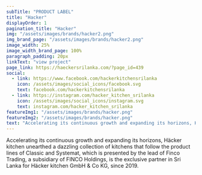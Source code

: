 ```yaml
---
subTitle: "PRODUCT LABEL" 
title: "Hacker"
displayOrder: 1
pagination_title: "Hacker"
img: "/assets/images/brands/hacker2.png"
img_brand_page: "/assets/images/brands/hacker2.png"
image_width: 25%
image_width_brand_page: 100%
paragraph_padding: 20px
linkText: "view project"
page_link: https://haeckersrilanka.com/?page_id=439
social:
  - link: https://www.facebook.com/hackerkitchensrilanka
    icon: /assets/images/social_icons/facebook.svg
    text: facebook.com/hackerkitchensrilanka
  - link: https://instagram.com/hacker_kitchen_srilanka
    icon: /assets/images/social_icons/instagram.svg
    text: instagram.com/hacker_kitchen_srilanka
featureImg1: "/assets/images/brands/hacker.png"
featureImg2: "/assets/images/brands/hacker.png"
text: "Accelerating its continuous growth and expanding its horizons, Häcker kitchen unearthed a dazzling collection of kitchens that follow the product lines of Classic and Systemat, which is presented by the lead of Finco Trading, a subsidiary of FINCO Holdings, is the exclusive partner in Sri Lanka for Häcker kitchen GmbH & Co KG, since 2019."
---
```

Accelerating its continuous growth and expanding its horizons, Häcker kitchen unearthed a dazzling collection of kitchens that follow the product lines of Classic and Systemat, which is presented by the lead of Finco Trading, a subsidiary of FINCO Holdings, is the exclusive partner in Sri Lanka for Häcker kitchen GmbH & Co KG, since 2019.